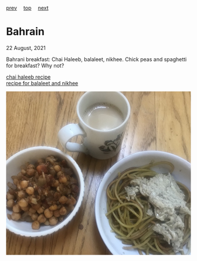 [prev](bahamas.md)&emsp;
[top](../index.md)&emsp;
[next](bangladesh.md)
# Bahrain
22 August, 2021


Bahrani breakfast: Chai Haleeb, balaleet, nikhee. Chick peas and
spaghetti for breakfast? Why not?

[chai haleeb recipe](https://housewivesofkuwait.wordpress.com/2012/10/05/kuwaiti-breakfast-staple-chai-haleeb/)<br>
[recipe for balaleet and nikhee](https://grandprixeats.com/2021/03/28/bahrain-breakfast/)

![baharani breakfast](images/bahrain.jpeg)